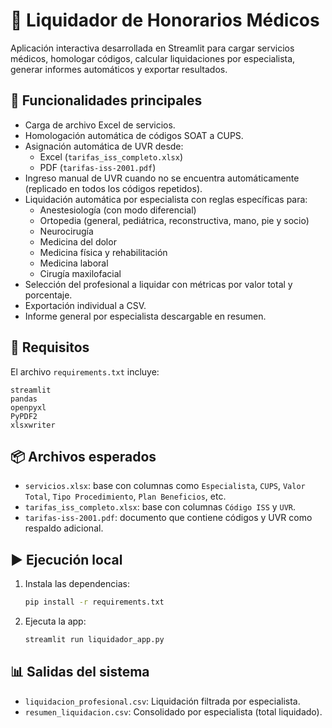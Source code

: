 # 💼 Liquidador de Honorarios Médicos

Aplicación interactiva desarrollada en Streamlit para cargar servicios médicos, homologar códigos, calcular liquidaciones por especialista, generar informes automáticos y exportar resultados.

## 🚀 Funcionalidades principales

- Carga de archivo Excel de servicios.
- Homologación automática de códigos SOAT a CUPS.
- Asignación automática de UVR desde:
  - Excel (`tarifas_iss_completo.xlsx`)
  - PDF (`tarifas-iss-2001.pdf`)
- Ingreso manual de UVR cuando no se encuentra automáticamente (replicado en todos los códigos repetidos).
- Liquidación automática por especialista con reglas específicas para:
  - Anestesiología (con modo diferencial)
  - Ortopedia (general, pediátrica, reconstructiva, mano, pie y socio)
  - Neurocirugía
  - Medicina del dolor
  - Medicina física y rehabilitación
  - Medicina laboral
  - Cirugía maxilofacial
- Selección del profesional a liquidar con métricas por valor total y porcentaje.
- Exportación individual a CSV.
- Informe general por especialista descargable en resumen.

## 📝 Requisitos

El archivo `requirements.txt` incluye:

```
streamlit
pandas
openpyxl
PyPDF2
xlsxwriter
```

## 📦 Archivos esperados

- `servicios.xlsx`: base con columnas como `Especialista`, `CUPS`, `Valor Total`, `Tipo Procedimiento`, `Plan Beneficios`, etc.
- `tarifas_iss_completo.xlsx`: base con columnas `Código ISS` y `UVR`.
- `tarifas-iss-2001.pdf`: documento que contiene códigos y UVR como respaldo adicional.

## ▶️ Ejecución local

1. Instala las dependencias:
   ```bash
   pip install -r requirements.txt
   ```

2. Ejecuta la app:
   ```bash
   streamlit run liquidador_app.py
   ```

## 📊 Salidas del sistema

- `liquidacion_profesional.csv`: Liquidación filtrada por especialista.
- `resumen_liquidacion.csv`: Consolidado por especialista (total liquidado).
